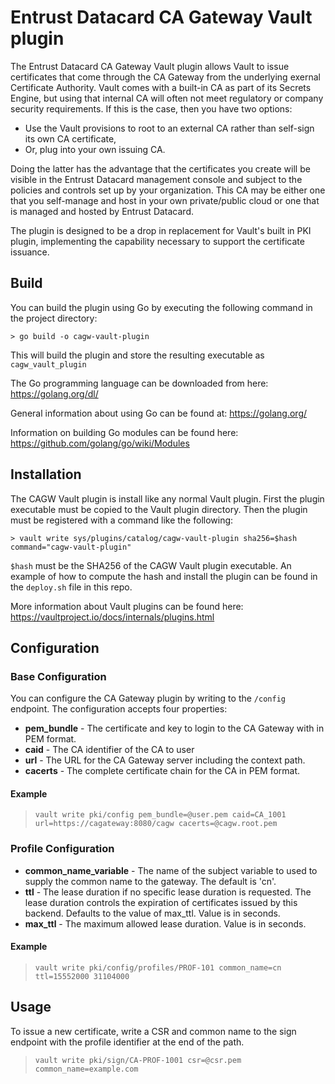 # Entrust Datacard CA Gateway Vault plugin

The Entrust Datacard CA Gateway Vault plugin allows Vault to issue certificates that come through the CA Gateway from the underlying exernal Certificate Authority.
Vault comes with a built-in CA as part of its Secrets Engine, but using that internal CA will often not meet regulatory or company security requirements.  If this is the case, then you have two options:
* Use the Vault provisions to root to an external CA rather than self-sign its own CA certificate,
* Or, plug into your own issuing CA.

Doing the latter has the advantage that the certificates you create will be visible in the Entrust Datacard management console and subject to the policies and controls set up by your organization.  This CA may be either one that you self-manage and host in your own private/public cloud or one that is managed and hosted by Entrust Datacard.

The plugin is designed to be a drop in replacement for Vault's built in PKI plugin, implementing the capability necessary to support the certificate issuance.

## Build

You can build the plugin using Go by executing the following command in the project directory:

```
> go build -o cagw-vault-plugin
```

This will build the plugin and store the resulting executable as `cagw_vault_plugin`

The Go programming language can be downloaded from here: https://golang.org/dl/

General information about using Go can be found at: https://golang.org/

Information on building Go modules can be found here: https://github.com/golang/go/wiki/Modules

## Installation

The CAGW Vault plugin is install like any normal Vault plugin. First the plugin executable must be copied to the Vault 
plugin directory. Then the plugin must be registered with a command like the following:

```
> vault write sys/plugins/catalog/cagw-vault-plugin sha256=$hash command="cagw-vault-plugin"
```

`$hash` must be the SHA256 of the CAGW Vault plugin executable. An example of how to compute the hash and install the 
plugin can be found in the `deploy.sh` file in this repo.

More information about Vault plugins can be found here: https://vaultproject.io/docs/internals/plugins.html

## Configuration

### Base Configuration

You can configure the CA Gateway plugin by writing to the `/config` endpoint. The configuration accepts four properties:
* **pem_bundle** - The certificate and key to login to the CA Gateway with in PEM format.
* **caid** - The CA identifier of the CA to user
* **url** - The URL for the CA Gateway server including the context path.
* **cacerts** - The complete certificate chain for the CA in PEM format.

#### Example
>`vault write pki/config pem_bundle=@user.pem caid=CA_1001 url=https://cagateway:8080/cagw cacerts=@cagw.root.pem`

### Profile Configuration

* **common_name_variable** - The name of the subject variable to used to supply the common name to the gateway. The default is 'cn'.
* **ttl** - The lease duration if no specific lease duration is requested. The lease duration controls the expiration of certificates issued by this backend. Defaults to the value of max_ttl.  Value is in seconds.
* **max_ttl** - The maximum allowed lease duration. Value is in seconds.

#### Example

>`vault write pki/config/profiles/PROF-101 common_name=cn ttl=15552000 31104000`

## Usage

To issue a new certificate, write a CSR and common name to the sign endpoint with the profile identifier at the end of the path.

>`vault write pki/sign/CA-PROF-1001 csr=@csr.pem common_name=example.com`
